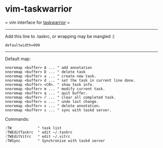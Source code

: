 vim-taskwarrior
===============

= vim interface for [taskwarrior](http://taskwarrior.org) =

----

Add this line to .taskrc, or wrapping may be mangled :)

    defaultwidth=999

----

Default map:

```vim
nnoremap <buffer> A ... " add annotation
nnoremap <buffer> D ... " delete task
nnoremap <buffer> a ... " create new task.
nnoremap <buffer> d ... " set the task in current line done.
nnoremap <buffer> <CR>. " show task info.
nnoremap <buffer> m ... " modify current task.
nnoremap <buffer> q ... " quit buffer.
nnoremap <buffer> r ... " clear all completed task.
nnoremap <buffer> u ... " undo last change.
nnoremap <buffer> x ... " delete annotation.
nnoremap <buffer> s ... " sync with taskd server.
```

Commands:
```vim
:TW            " task list
:TWEditTaskrc  " edit ~/.taskrc
:TWEditVitrc   " edit ~/.vitrc
:TWSync        " Synchronise with taskd server

```
